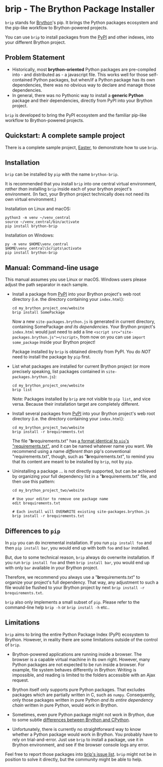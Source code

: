 # brip - The Brython Package Installer

`brip` stands for [Brython](https://brython.info/)'s pip.
It brings the Python packages ecosystem and the pip-like workflow to Brython-powered projects.

You can use `brip` to install packages from the [PyPI](https://pypi.org) and other indexes, into your different Brython project.


## Problem Statement

* Historically, most **brython-oriented** Python packages are
  pre-compiled into - and distributed as - a javascript file.
  This works well for those self-contained Python packages,
  but when/if a Python package has its own dependencies,
  there was no obvious way to declare and manage those dependencies.
* In general, there was no Pythonic way to install a **generic Python** package
  and their dependencies, directly from PyPI into your Brython project.

`brip` is developed to bring the PyPI ecosystem and the familiar pip-like workflow
to Brython-powered projects.


## Quickstart: A complete sample project

There is a complete sample project, [Easter](https://github.com/rayluo/easter),
to demonstrate how to use `brip`.


## Installation

`brip` can be installed by `pip` with the name `brython-brip`.

It is recommended that you install `brip` into one central virtual environment,
*rather than* installing `brip` inside each of your brython project's environment.
(In fact, your Brython project technically does not need its own virtual environment.)

Installation on Linux and macOS:

```
python3 -m venv ~/venv_central
source ~/venv_central/bin/activate
pip install brython-brip
```

Installation on Windows:

```
py -m venv $HOME\venv_central
$HOME\venv_central\Scripts\activate
pip install brython-brip
```


## Manual: Command-line usage

This manual assumes you use Linux or macOS.
Windows users please adjust the path separator in each sample.

* Install a package from [PyPI](https://pypi.org) into your Brython project's
  web root directory (i.e. the directory containing your `index.html`):

  ```
  cd my_brython_project_one/website
  brip install SomePackage
  ```

  Now a new `site-packages.brython.js` is generated in current directory,
  containing SomePackage *and its dependencies*.
  Your Brython project's `index.html` would just need to add a line
  `<script src="site-packages.brython.js"></script>`,
  from now on you can use `import some_package` inside your Brython project!

  Package installed by `brip` is obtained directly from PyPI.
  You do *NOT* need to install the package by `pip` first.


* List what packages are installed for current Brython project
  (or more precisely speaking, list packages contained in `site-packages.brython.js`):

  ```
  cd my_brython_project_one/website
  brip list
  ```

  Note:
  Packages installed by `brip` are not visible to `pip list`, and vice versa.
  Because their installation target are completely different.


* Install several packages from [PyPI](https://pypi.org) into your Brython project's
  web root directory (i.e. the directory containing your `index.html`):

  ```
  cd my_brython_project_two/website
  brip install -r brequirements.txt
  ```

  The file "**b**requirements.txt" has
  [a format identical to `pip`'s "requirements.txt"](https://pip.pypa.io/en/stable/cli/pip_install/#requirements-file-format),
  and it can be named whatever name you want.
  We recommend using a name *different than* pip's conventional "requirements.txt",
  though, such as "**b**requirements.txt",
  to remind you that its content are meant to be installed by `brip`, not by `pip`.


* Uninstalling a package ... is not directly supported, but can be achieved by
  organizing your full dependency list in a "**b**requirements.txt" file,
  and then use this pattern:

  ```
  cd my_brython_project_two/website

  # Use your editor to remove one package name
  edit brequirements.txt

  # Each install will OVERWRITE existing site-packages.brython.js
  brip install -r brequirements.txt
  ```


## Differences to `pip`

In `pip` you can do incremental installation.
If you run `pip install foo` and then `pip install bar`,
you would end up with both `foo` and `bar` installed.

But, due to some technical reason, `brip` always do overwrite installation.
If you run `brip install foo` and then `brip install bar`,
you would end up with only `bar` available in your Brython project.

Therefore, we recommend you always use a "**b**requirements.txt"
to organize your project's full dependency.
That way, any adjustment to such a file would be flushed to your Brython project
by next `brip install -r brequirements.txt`.

`brip` also only implements a small subset of `pip`.
Please refer to the command-line help `brip -h` or `brip install -h` etc..


## Limitations

`brip` aims to bring the entire Python Package Index (PyPI) ecosystem to Brython.
However, in reality there are some limitations outside of the control of `brip`.

* Brython-powered applications are running inside a browser.
  The browser is a capable virtual machine in its own right.
  However, many Python packages are not expected to be run inside a browser.
  For example, file system behaves differently in Brython: Writing is impossible,
  and reading is limited to the folders accessible with an Ajax request.

* Brython itself only supports pure Python packages.
  That excludes packages which are partially written in C, such as `numpy`.
  Consequently, only those packages written in pure Python
  *and its entire dependency chain* written in pure Python, would work in Brython.

* Sometimes, even pure Python package might not work in Brython, due to some subtle
  [differences between Brython and CPython](https://brython.info/static_doc/en/stdlib.html).

* Unfortunately, there is currently no straightforward way to know
  whether a Python package would work in Brython.
  You probably have to rely on trial-and-error.
  Just use `brip` to install a package, use it in Brython environment,
  and see if the browser console logs any error.

Feel free to report those packages into
[brip's issue list](https://github.com/rayluo/brip/issues).
`brip` might not be in position to solve it directly,
but the community might be able to help.

